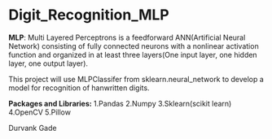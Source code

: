 # Digit_Recognition_MLP


**MLP**: Multi Layered Perceptrons is a feedforward ANN(Artificial Neural Network) consisting of fully connected neurons with a nonlinear activation function and organized in at least three layers(One input layer, one hidden layer, one output layer).

This project will use MLPClassifer from sklearn.neural_network to develop a model for recognition of hanwritten digits. 

**Packages and Libraries:**
1.Pandas
2.Numpy
3.Sklearn(scikit learn)
4.OpenCV
5.Pillow


Durvank Gade
